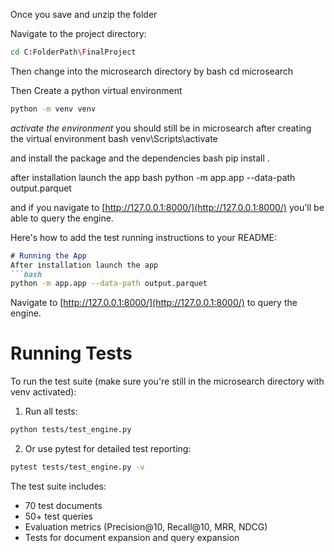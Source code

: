 Once you save and unzip the folder

Navigate to the project directory:
```bash
cd C:FolderPath\FinalProject   
```

Then change into the microsearch directory by
bash 
cd microsearch

Then Create a python virtual environment

```bash
python -m venv venv
```
*activate the environment* you should still be in microsearch after creating the virtual environment
bash
venv\Scripts\activate

and install the package and the dependencies
bash
pip install .

after installation launch the app
bash
python -m app.app --data-path output.parquet

and if you navigate to [http://127.0.0.1:8000/](http://127.0.0.1:8000/) you'll be able to query the engine.


Here's how to add the test running instructions to your README:

```markdown
# Running the App
After installation launch the app
```bash
python -m app.app --data-path output.parquet
```
Navigate to [http://127.0.0.1:8000/](http://127.0.0.1:8000/) to query the engine.

# Running Tests
To run the test suite (make sure you're still in the microsearch directory with venv activated):

1. Run all tests:
```bash
python tests/test_engine.py
```

2. Or use pytest for detailed test reporting:
```bash
pytest tests/test_engine.py -v
```
The test suite includes:
- 70 test documents
- 50+ test queries
- Evaluation metrics (Precision@10, Recall@10, MRR, NDCG)
- Tests for document expansion and query expansion
```
